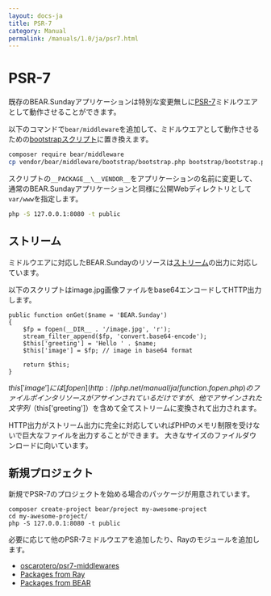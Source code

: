 ```yaml
---
layout: docs-ja
title: PSR-7
category: Manual
permalink: /manuals/1.0/ja/psr7.html
---
```


# PSR-7

既存のBEAR.Sundayアプリケーションは特別な変更無しに[PSR-7](http://www.php-fig.org/psr/psr-7/)ミドルウエアとして動作させることができます。

以下のコマンドで`bear/middleware`を追加して、ミドルウエアとして動作させるための[bootstrapスクリプト](https://github.com/bearsunday/BEAR.Middleware/blob/1.x/bootstrap/bootstrap.php)に置き換えます。

```bash
composer require bear/middleware
cp vendor/bear/middleware/bootstrap/bootstrap.php bootstrap/bootstrap.php
```

スクリプトの`__PACKAGE__\__VENDOR__`をアプリケーションの名前に変更して、
通常のBEAR.Sundayアプリケーションと同様に公開Webディレクトリとして`var/www`を指定します。

```bash
php -S 127.0.0.1:8080 -t public
```

## ストリーム

ミドルウエアに対応したBEAR.Sundayのリソースは[ストリーム](http://php.net/manual/ja/intro.stream.php)の出力に対応しています。

以下のスクリプトはimage.jpg画像ファイルをbase64エンコードしてHTTP出力します。

```php?start_inline
public function onGet($name = 'BEAR.Sunday')
{
    $fp = fopen(__DIR__ . '/image.jpg', 'r');
    stream_filter_append($fp, 'convert.base64-encode');
    $this['greeting'] = 'Hello ' . $name;
    $this['image'] = $fp; // image in base64 format

    return $this;
}
```

$this['image']には[fopen](http://php.net/manual/ja/function.fopen.php)のファイルポインタリソースがアサインされているだけですが、
他でアサインされた文字列（$this['greeting']）を含めて全てストリームに変換されて出力されます。

HTTP出力がストリーム出力に完全に対応していればPHPのメモリ制限を受けないで巨大なファイルを出力することができます。
大きなサイズのファイルダウンロードに向いています。

## 新規プロジェクト

新規でPSR-7のプロジェクトを始める場合のパッケージが用意されています。

```
composer create-project bear/project my-awesome-project
cd my-awesome-project/
php -S 127.0.0.1:8080 -t public
```

必要に応じて他のPSR-7ミドルウエアを追加したり、Rayのモジュールを追加します。

 * [oscarotero/psr7-middlewares](https://github.com/oscarotero/psr7-middlewares)
 * [Packages from Ray](https://packagist.org/packages/ray/)
 * [Packages from BEAR](https://packagist.org/packages/bear/)
